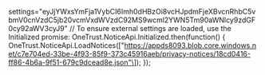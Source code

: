 settings="eyJjYWxsYmFja1VybCI6Imh0dHBzOi8vcHJpdmFjeXBvcnRhbC5vbmV0cnVzdC5jb20vcmVxdWVzdC92MS9wcml2YWN5Tm90aWNlcy9zdGF0cy92aWV3cyJ9" // To ensure external settings are loaded, use the Initialized promise: OneTrust.NoticeApi.Initialized.then(function() { OneTrust.NoticeApi.LoadNotices(\["https://appds8093.blob.core.windows.net/c7e704ed-33be-4f93-85f9-373c45916aeb/privacy-notices/18cd0416-ff86-4b6a-9f51-679c9dcead8e.json"\]); });